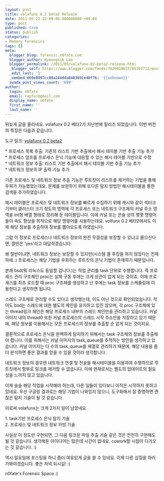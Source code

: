 ```yaml
---
layout: post
title: volafunx 0.2 beta2 Release
date: 2011-05-22 22:09:00.000000000 +09:00
type: post
published: true
status: publish
categories:
- Memory Forensics
tags: []
meta:
  blogger_blog: forensic.n0fate.com
  blogger_author: Kyeongsik Lee
  blogger_permalink: /2011/05/volafunx-02-beta2-release.html
  _blogger_self: https://www.blogger.com/feeds/7620918615785302711/posts/default/8243914432483959954
  _edit_last: '1'
  _oembed_d69e8097cc08a244d4a8483691e48f76: '{{unknown}}'
  avada_post_views_count: '699'
author:
  login: n0fate
  email: rapfer@gmail.com
  display_name: n0fate
  first_name: ''
  last_name: ''
---
```

<p>뒤늦게 글을 올리네요. volafunx 0.2 베타2가 지난번에 릴리즈 되었습니다. 이번 버전의 특징은 다음과 같습니다.</p>
<p>도구 링크: <a href="http://code.google.com/p/volafox/downloads/detail?name=volafunx-0.2-beta2.zip">volafunx 0.2 beta2</a></p>
<p>* 프로세스 목록 추출: 기존의 리스트 기반 추출에서 해시 테이블 기반 추출 기능 추가<br />* 프로세스 덤프를 프로세스 은닉 기능에 대응할 수 있는 해시 테이블 기반으로 수정<br />* 네트워크 정보 추출: 리스트 기반 추출에서 해시 테이블 기반 추출 기능 추가<br />* 네트워크 정보의 IP 출력 기능 추가</p>
<p>기존 프로세스 및 네트워크 정보 추출 기능은 루트킷이 리스트를 제거하는 기법을 통해 우회가 가능했었는데요. 문제를 보완하기 위해 또다른 탐지 방법인 해시테이블을 통한 검색을 추가하였습니다.</p>
<p>해시 테이블은 프로세스 및 네트워크 정보를 빠르게 수집하기 위해 캐시와 같이 섹터크기부터 클러스터 크기 정도의 영역에 각 프로세스 또는 네트워크 구조체의 커널 주소 영역을 int형 배열 형태로 정리해 둔 테이블입니다. 이에 커널 또는 콘솔 상의 몇몇 명령어들이 속도 향상을 목적으로 해당 명령어를 사용하는데요. volfunx 0.2 베타2에서도 이제 해당 정보를 추출하여 정보를 뽑아오도록 하였습니다.</p>
<p>그럼 이 정보로 프로세스나 네트워크 정보의 완전 무결성을 보장할 수 있냐고 물으신다면, 절반은 'yes'라고 대답하겠습니다.</p>
<p>왜 절반이냐면, 네트워크 정보는 보장할 수 있지만(시스템 콜 후킹을 하지 않았다는 전제하에..) 프로세스는 해당 기법을 우회하는 루트킷의 은닉 기법이 존재하기 때문입니다.</p>
<p>본래 bsd(뭐 리눅스도 동일할 겁니다.)는 작업 관리를 task 단위로 수행합니다. 즉 프로세스 관리 구조체인 proc는 실제 구동 후에는 크게 상관이 없게 되는 것이죠. 이에 프로세스를 최초 로드할 때 proc 구조체를 생성하고 난 후에는 task 정보를 스케쥴링에 이용한다고 생각하면 됩니다.</p>
<p>스레드 구조체로 관리할 수도 있다고 생각했는데, 이도 아닌 것으로 확인되었습니다. 적어도 bsd는 스레드에 대한 별도의 체인을 유지하고 있진 않으며, 각 proc 구조체에 있는 thread링크 체인은 해당 프로세스 내부의 스레드 체인만을 관리하고 있습니다. 커널 이미지 내의 thread0 또한 커널 프로세스의 스레드 시작 주소만을 저장하고 있기 때문에, 해당 정보를 이용해서는 모든 프로세스의 정보를 추출할 순 없게 되는 것이지요.</p>
<p>결론적으로 프로세스 은닉을 완벽하게 탐지하기 위해서는 task 구조체의 정보를 추출해야 합니다. 이를 위해서는 커널 이미지의 task_queue를 추적하는 방안을 생각하고 있습니다. 커널 이미지는 다 수의 task_queue를 배열로 관리하기 때문에, 해당 내용을 좀더 분석하면 좋은 결과를 얻을 수 있을 것이라 생각합니다.</p>
<p>네트워크 정보의 경우엔 네트워크 연결 및 전송을 해시테이블을 이용하여 수행하므로 루트킷에서 함부로 링크를 제거할 수 없습니다. 이에  현재로서는 별도의 업데이트의 필요성을 느끼지 않고 있습니다.</p>
<p>이제 슬슬 해당 작업을 시작해야 하는데, 다른 일들이 있다보니 아직은 시작하지 못하고 있네요. 우선 구글링 결과로는 해당 기법이 나와있지 않으니, 도구화해서 잘 증명하면 괜찮은 탐지 기술이 될 것 같습니다.</p>
<p>이로써 volafunx는 크게 2가지 일이 남았네요.</p>
<p>1. task기반 프로세스 은닉 탐지 기술<br />2. 프로세스 및 네트워크 정보 카빙 기술</p>
<p>사실상 이 정도만 구현되면, 그 다음 링크된 파일 추출 기술 같은 것은 천천히 구현해도 될 것 같습니다. 생각해둔 아이디어는 많은데 시간이 없네요. cowork할 시점이 다가오는 것 같습니다. :)</p>
<p>역시 일요일에 포스팅을 하니 좀더 여유있게 글을 쓸 수 있네요. 이제 다른 삽질을 하러 가봐야겠습니다. 좋은 저녁 되시길! :)
<div>n0fate's Forensic Space :)</div>
